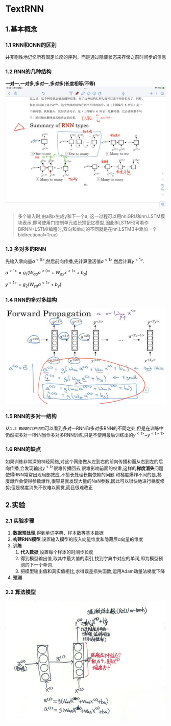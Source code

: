 # TextRNN

## 1.基本概念

### 1.1 RNN和CNN的区别

并非刚性地记忆所有固定⻓度的序列，⽽是通过隐藏状态来存储之前时间步的信息

### 1.2 RNN的几种结构

**一对一,一对多,多对一,多对多(长度相等/不等)**
![ ](img/RNN-Several-Structures.png)

> 多个输入时,由a和x生成y和下一个a, 这一过程可以用nn.GRU和nn.LSTM模块表示,即可使用门控制单元或长短记忆模型,因此BiLSTM也可看作BiRNN+LSTM(编程时,双向和单向的不同就是在nn.LSTM()中添加一个bidirectional=True)

### 1.3 多对多的RNN

先输入零向量$a^{<0>}$,然后前向传播,先计算激活值$a^{<1>}$,然后计算$y^{<1>}$.

$a^{<1>}=g_1(W_{aa}a^{<0>}+W_{ax}x^{<1>}+b_a)$

$y^{<1>}=g_2(W_{ya}a^{<1>}+b_y)$

### 1.4 RNN的多对多结构

![ ](img/RNN-Many-to-Many.png)

### 1.5 RNN的多对一结构

从`1.2 RNN的几种结构`可以看到多对一RNN和多对多RNN的不同之处,但是在训练中仍然把多对一RNN当作多对多RNN训练,只是不使用最后训练出的$y^{<1>}$~$y^{<t-1>}$

### 1.6 RNN的缺点

如果训练非常深的神经网络,对这个网络做从左到右的前向传播和而从右到左的后向传播,会发现输出$y^{<t>}$很难传播回去,很难影响前面的权重,这样的**梯度消失**问题使得RNN常常出现局部效应,不擅长处理长期依赖的问题
和梯度爆炸不同的是,梯度爆炸会使得参数爆炸,很容易就发现大量的NaN参数,因此可以很快地进行梯度修剪;但是梯度消失不仅难以察觉,而且很难改正

## 2.实验

### 2.1 实验步骤

1) **数据预处理**,得到单词字典、样本数等基本数据
2) **构建RNN模型**,设置输入模型的嵌入向量维度和隐藏层α向量的维度
3) **训练**
   1) **代入数据**,设置每个样本的时间步长度
   2) 得到模型输出值,取其中最大值的索引,找到字典中对应的单词,即为模型预测的下一个单词.
   3) 把模型输出值和真实值相比,求得误差损失函数,运用Adam动量法梯度下降
4) **预测**

### 2.2 算法模型

![ ](img/RNN-Model.jpg)
